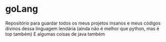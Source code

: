# goLang
Repositório para guardar todos os meus projetos insanos e meus códigos divinos dessa linguagem lendária (ainda não é melhor que python, mas é top também)
E algumas coisas de java também
